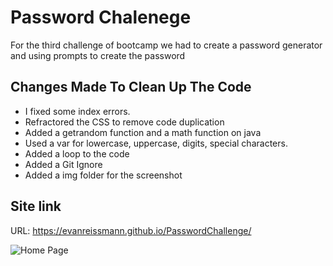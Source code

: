 # Password Chalenege

For the third challenge of bootcamp we had to create a password generator and using prompts to create the password
## Changes Made To Clean Up The Code

- I fixed some index errors.
- Refractored the CSS to remove code duplication
- Added a getrandom function and a math function on java
- Used a var for lowercase, uppercase, digits, special characters.
- Added a loop to the code
- Added a Git Ignore
- Added a img folder for the screenshot

## Site link

URL: https://evanreissmann.github.io/PasswordChallenge/

![Home Page](https://github.com/EvanReissmann/PasswordChallenge/raw/assets/img/HomePage.png)
